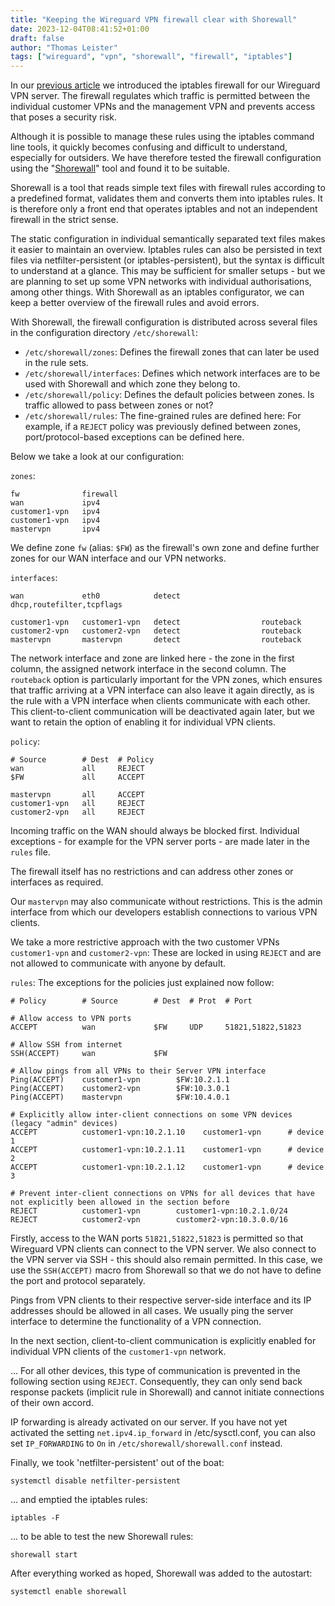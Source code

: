 ```yaml
---
title: "Keeping the Wireguard VPN firewall clear with Shorewall"
date: 2023-12-04T08:41:52+01:00
draft: false
author: "Thomas Leister"
tags: ["wireguard", "vpn", "shorewall", "firewall", "iptables"]
---
```



In our [previous article](/en/posts/multi-tenant-wireguard-vpn-server/) we introduced the iptables firewall for our Wireguard VPN server. The firewall regulates which traffic is permitted between the individual customer VPNs and the management VPN and prevents access that poses a security risk. 

Although it is possible to manage these rules using the iptables command line tools, it quickly becomes confusing and difficult to understand, especially for outsiders. We have therefore tested the firewall configuration using the "[Shorewall](https://shorewall.org/)" tool and found it to be suitable.

<!--more-->

Shorewall is a tool that reads simple text files with firewall rules according to a predefined format, validates them and converts them into iptables rules. It is therefore only a front end that operates iptables and not an independent firewall in the strict sense. 

The static configuration in individual semantically separated text files makes it easier to maintain an overview. Iptables rules can also be persisted in text files via netfilter-persistent (or iptables-persistent), but the syntax is difficult to understand at a glance. This may be sufficient for smaller setups - but we are planning to set up some VPN networks with individual authorisations, among other things. With Shorewall as an iptables configurator, we can keep a better overview of the firewall rules and avoid errors. 

With Shorewall, the firewall configuration is distributed across several files in the configuration directory `/etc/shorewall`:

- `/etc/shorewall/zones`: Defines the firewall zones that can later be used in the rule sets.
- `/etc/shorewall/interfaces`: Defines which network interfaces are to be used with Shorewall and which zone they belong to.
- `/etc/shorewall/policy`: Defines the default policies between zones. Is traffic allowed to pass between zones or not?
- `/etc/shorewall/rules`: The fine-grained rules are defined here: For example, if a `REJECT` policy was previously defined between zones, port/protocol-based exceptions can be defined here. 


Below we take a look at our configuration:

`zones`:

```
fw              firewall
wan             ipv4
customer1-vpn   ipv4
customer1-vpn   ipv4
mastervpn       ipv4

```

We define zone `fw` (alias: `$FW`) as the firewall's own zone and define further zones for our WAN interface and our VPN networks.


`interfaces`:

```
wan             eth0            detect                  dhcp,routefilter,tcpflags

customer1-vpn   customer1-vpn   detect                  routeback
customer2-vpn   customer2-vpn   detect                  routeback
mastervpn       mastervpn       detect                  routeback
```


The network interface and zone are linked here - the zone in the first column, the assigned network interface in the second column. The `routeback` option is particularly important for the VPN zones, which ensures that traffic arriving at a VPN interface can also leave it again directly, as is the rule with a VPN interface when clients communicate with each other. This client-to-client communication will be deactivated again later, but we want to retain the option of enabling it for individual VPN clients. 

`policy`:

```
# Source        # Dest  # Policy
wan             all     REJECT
$FW             all     ACCEPT

mastervpn       all     ACCEPT
customer1-vpn   all     REJECT
customer2-vpn   all     REJECT

```


Incoming traffic on the WAN should always be blocked first. Individual exceptions - for example for the VPN server ports - are made later in the `rules` file. 

The firewall itself has no restrictions and can address other zones or interfaces as required. 

Our `mastervpn` may also communicate without restrictions. This is the admin interface from which our developers establish connections to various VPN clients. 

We take a more restrictive approach with the two customer VPNs `customer1-vpn` and `customer2-vpn`: These are locked in using `REJECT` and are not allowed to communicate with anyone by default. 


`rules`: The exceptions for the policies just explained now follow:

```
# Policy        # Source        # Dest  # Prot  # Port

# Allow access to VPN ports
ACCEPT          wan             $FW     UDP     51821,51822,51823

# Allow SSH from internet
SSH(ACCEPT)     wan             $FW

# Allow pings from all VPNs to their Server VPN interface
Ping(ACCEPT)    customer1-vpn        $FW:10.2.1.1
Ping(ACCEPT)    customer2-vpn        $FW:10.3.0.1
Ping(ACCEPT)    mastervpn            $FW:10.4.0.1

# Explicitly allow inter-client connections on some VPN devices (legacy "admin" devices)
ACCEPT          customer1-vpn:10.2.1.10    customer1-vpn      # device 1
ACCEPT          customer1-vpn:10.2.1.11    customer1-vpn      # device 2
ACCEPT          customer1-vpn:10.2.1.12    customer1-vpn      # device 3

# Prevent inter-client connections on VPNs for all devices that have not explicitly been allowed in the section before
REJECT          customer1-vpn        customer1-vpn:10.2.1.0/24
REJECT          customer2-vpn        customer2-vpn:10.3.0.0/16
```


Firstly, access to the WAN ports `51821,51822,51823` is permitted so that Wireguard VPN clients can connect to the VPN server. We also connect to the VPN server via SSH - this should also remain permitted. In this case, we use the `SSH(ACCEPT)` macro from Shorewall so that we do not have to define the port and protocol separately. 

Pings from VPN clients to their respective server-side interface and its IP addresses should be allowed in all cases. We usually ping the server interface to determine the functionality of a VPN connection. 

In the next section, client-to-client communication is explicitly enabled for individual VPN clients of the `customer1-vpn` network. 

... For all other devices, this type of communication is prevented in the following section using `REJECT`. Consequently, they can only send back response packets (implicit rule in Shorewall) and cannot initiate connections of their own accord. 

IP forwarding is already activated on our server. If you have not yet activated the setting `net.ipv4.ip_forward` in /etc/sysctl.conf, you can also set `IP_FORWARDING` to `On` in `/etc/shorewall/shorewall.conf` instead. 


Finally, we took 'netfilter-persistent' out of the boat:

	systemctl disable netfilter-persistent

... and emptied the iptables rules: 

	iptables -F

... to be able to test the new Shorewall rules:

	shorewall start

After everything worked as hoped, Shorewall was added to the autostart:

	systemctl enable shorewall
